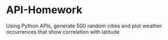 # API-Homework
Using Python APIs, generate 500 random cities and plot weather occurrences that show correlation with latitude
